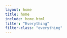 ```yaml
---
layout: home
title: home
include: home.html
filter: "Everything"
filter-class: "everything"
---
```

